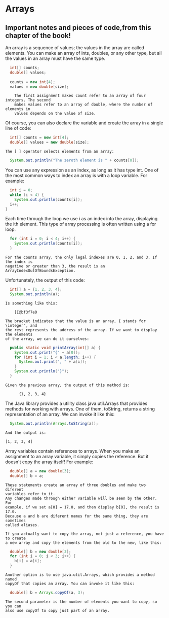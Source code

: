 # Arrays
## Important notes and pieces of code,from this chapter of the book!

An array is a sequence of values; the values in the array are called elements.
You can make an array of ints, doubles, or any other type, but all the values
in an array must have the same type.

```java
  int[] counts;
  double[] values;
  
  counts = new int[4];
  values = new double[size];
```
        The first assignment makes count refer to an array of four integers. The second
        makes values refer to an array of double, where the number of elements in
        values depends on the value of size.

Of course, you can also declare the variable and create the array in a single
line of code:

```java
  int[] counts = new int[4];
  double[] values = new double[size];
```

    The [ ] operator selects elements from an array:

```java
  System.out.println("The zeroth element is " + counts[0]);
```

You can use any expression as an index, as long as it has type int. One of the
most common ways to index an array is with a loop variable. For example:

```java
  int i = 0;
  while (i < 4) {
    System.out.println(counts[i]);
  i++;
}
```

Each time through the loop we use i as an index into the array, displaying the
ith element. This type of array processing is often written using a for loop.

```java
  for (int i = 0; i < 4; i++) {
    System.out.println(counts[i]);
  }
```
    For the counts array, the only legal indexes are 0, 1, 2, and 3. If the index is
    negative or greater than 3, the result is an ArrayIndexOutOfBoundsException.


Unfortunately, the output of this code:

```java
  int[] a = {1, 2, 3, 4};
  System.out.println(a);
```
    Is something like this:

        [I@bf3f7e0

    The bracket indicates that the value is an array, I stands for \integer", and
    the rest represents the address of the array. If we want to display the elements
    of the array, we can do it ourselves:

```java
  public static void printArray(int[] a) {
    System.out.print("{" + a[0]);
    for (int i = 1; i < a.length; i++) {
      System.out.print(", " + a[i]);
    }
    System.out.println("}");
  }
```

    Given the previous array, the output of this method is:

          {1, 2, 3, 4}

The Java library provides a utility class java.util.Arrays that provides
methods for working with arrays. One of them, toString, returns a string
representation of an array. We can invoke it like this:

```java
  System.out.println(Arrays.toString(a));
```

    And the output is:

    [1, 2, 3, 4]

Array variables contain references to arrays. When
you make an assignment to an array variable, it simply copies the reference.
But it doesn't copy the array itself! For example:

```java
  double[] a = new double[3];
  double[] b = a;
```

    These statements create an array of three doubles and make two diferent
    variables refer to it.
    Any changes made through either variable will be seen by the other. For
    example, if we set a[0] = 17.0, and then display b[0], the result is 17.0.
    Because a and b are diferent names for the same thing, they are sometimes
    called aliases.

    If you actually want to copy the array, not just a reference, you have to create
    a new array and copy the elements from the old to the new, like this:

```java
  double[] b = new double[3];
  for (int i = 0; i < 3; i++) {
    b[i] = a[i];
  }
```

    Another option is to use java.util.Arrays, which provides a method named
    copyOf that copies an array. You can invoke it like this:

```java
  double[] b = Arrays.copyOf(a, 3);
```
    The second parameter is the number of elements you want to copy, so you can
    also use copyOf to copy just part of an array.
